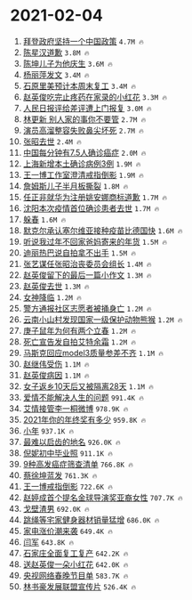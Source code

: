 # 2021-02-04

1. [拜登政府坚持一个中国政策](https://s.weibo.com/weibo?q=%23%E6%8B%9C%E7%99%BB%E6%94%BF%E5%BA%9C%E5%9D%9A%E6%8C%81%E4%B8%80%E4%B8%AA%E4%B8%AD%E5%9B%BD%E6%94%BF%E7%AD%96%23&Refer=top) `4.7M 🔥`
1. [陈星汉道歉](https://s.weibo.com/weibo?q=%E9%99%88%E6%98%9F%E6%B1%89%E9%81%93%E6%AD%89&Refer=top) `3.8M 🔥`
1. [陈坤儿子为他庆生](https://s.weibo.com/weibo?q=%E9%99%88%E5%9D%A4%E5%84%BF%E5%AD%90%E4%B8%BA%E4%BB%96%E5%BA%86%E7%94%9F&Refer=top) `3.6M 🔥`
1. [杨丽萍发文](https://s.weibo.com/weibo?q=%E6%9D%A8%E4%B8%BD%E8%90%8D%E5%8F%91%E6%96%87&Refer=top) `3.4M 🔥`
1. [石原里美预计本周末复工](https://s.weibo.com/weibo?q=%E7%9F%B3%E5%8E%9F%E9%87%8C%E7%BE%8E%E9%A2%84%E8%AE%A1%E6%9C%AC%E5%91%A8%E6%9C%AB%E5%A4%8D%E5%B7%A5&Refer=top) `3.4M 🔥`
1. [赵英俊吃完止疼药在家录的小红花](https://s.weibo.com/weibo?q=%23%E8%B5%B5%E8%8B%B1%E4%BF%8A%E5%90%83%E5%AE%8C%E6%AD%A2%E7%96%BC%E8%8D%AF%E5%9C%A8%E5%AE%B6%E5%BD%95%E7%9A%84%E5%B0%8F%E7%BA%A2%E8%8A%B1%23&Refer=top) `3.3M 🔥`
1. [人民日报评给差评遭上门报复](https://s.weibo.com/weibo?q=%23%E4%BA%BA%E6%B0%91%E6%97%A5%E6%8A%A5%E8%AF%84%E7%BB%99%E5%B7%AE%E8%AF%84%E9%81%AD%E4%B8%8A%E9%97%A8%E6%8A%A5%E5%A4%8D%23&Refer=top) `3.0M 🔥`
1. [林更新 别人家的事你不要管](https://s.weibo.com/weibo?q=%E6%9E%97%E6%9B%B4%E6%96%B0%20%E5%88%AB%E4%BA%BA%E5%AE%B6%E7%9A%84%E4%BA%8B%E4%BD%A0%E4%B8%8D%E8%A6%81%E7%AE%A1&Refer=top) `2.7M 🔥`
1. [演员高溜整容失败鼻尖坏死](https://s.weibo.com/weibo?q=%23%E6%BC%94%E5%91%98%E9%AB%98%E6%BA%9C%E6%95%B4%E5%AE%B9%E5%A4%B1%E8%B4%A5%E9%BC%BB%E5%B0%96%E5%9D%8F%E6%AD%BB%23&Refer=top) `2.7M 🔥`
1. [张昭去世](https://s.weibo.com/weibo?q=%E5%BC%A0%E6%98%AD%E5%8E%BB%E4%B8%96&Refer=top) `2.4M 🔥`
1. [中国每分钟有7.5人确诊癌症](https://s.weibo.com/weibo?q=%23%E4%B8%AD%E5%9B%BD%E6%AF%8F%E5%88%86%E9%92%9F%E6%9C%897.5%E4%BA%BA%E7%A1%AE%E8%AF%8A%E7%99%8C%E7%97%87%23&Refer=top) `2.0M 🔥`
1. [上海新增本土确诊病例3例](https://s.weibo.com/weibo?q=%23%E4%B8%8A%E6%B5%B7%E6%96%B0%E5%A2%9E%E6%9C%AC%E5%9C%9F%E7%A1%AE%E8%AF%8A%E7%97%85%E4%BE%8B3%E4%BE%8B%23&Refer=top) `1.9M 🔥`
1. [王一博工作室澄清戒指倒影](https://s.weibo.com/weibo?q=%23%E7%8E%8B%E4%B8%80%E5%8D%9A%E5%B7%A5%E4%BD%9C%E5%AE%A4%E6%BE%84%E6%B8%85%E6%88%92%E6%8C%87%E5%80%92%E5%BD%B1%23&Refer=top) `1.9M 🔥`
1. [詹姆斯儿子半月板撕裂](https://s.weibo.com/weibo?q=%E8%A9%B9%E5%A7%86%E6%96%AF%E5%84%BF%E5%AD%90%E5%8D%8A%E6%9C%88%E6%9D%BF%E6%92%95%E8%A3%82&Refer=top) `1.8M 🔥`
1. [任正非就华为注册姚安娜商标道歉](https://s.weibo.com/weibo?q=%23%E4%BB%BB%E6%AD%A3%E9%9D%9E%E5%B0%B1%E5%8D%8E%E4%B8%BA%E6%B3%A8%E5%86%8C%E5%A7%9A%E5%AE%89%E5%A8%9C%E5%95%86%E6%A0%87%E9%81%93%E6%AD%89%23&Refer=top) `1.7M 🔥`
1. [沈阳本次疫情首位确诊患者去世](https://s.weibo.com/weibo?q=%23%E6%B2%88%E9%98%B3%E6%9C%AC%E6%AC%A1%E7%96%AB%E6%83%85%E9%A6%96%E4%BD%8D%E7%A1%AE%E8%AF%8A%E6%82%A3%E8%80%85%E5%8E%BB%E4%B8%96%23&Refer=top) `1.7M 🔥`
1. [躲春](https://s.weibo.com/weibo?q=%E8%BA%B2%E6%98%A5&Refer=top) `1.6M 🔥`
1. [默克尔承认塞尔维亚接种疫苗比德国快](https://s.weibo.com/weibo?q=%E9%BB%98%E5%85%8B%E5%B0%94%E6%89%BF%E8%AE%A4%E5%A1%9E%E5%B0%94%E7%BB%B4%E4%BA%9A%E6%8E%A5%E7%A7%8D%E7%96%AB%E8%8B%97%E6%AF%94%E5%BE%B7%E5%9B%BD%E5%BF%AB&Refer=top) `1.6M 🔥`
1. [听说我过年不回家爸妈寄来的年货](https://s.weibo.com/weibo?q=%23%E5%90%AC%E8%AF%B4%E6%88%91%E8%BF%87%E5%B9%B4%E4%B8%8D%E5%9B%9E%E5%AE%B6%E7%88%B8%E5%A6%88%E5%AF%84%E6%9D%A5%E7%9A%84%E5%B9%B4%E8%B4%A7%23&Refer=top) `1.5M 🔥`
1. [迪丽热巴说自拍拿不出手](https://s.weibo.com/weibo?q=%23%E8%BF%AA%E4%B8%BD%E7%83%AD%E5%B7%B4%E8%AF%B4%E8%87%AA%E6%8B%8D%E6%8B%BF%E4%B8%8D%E5%87%BA%E6%89%8B%23&Refer=top) `1.5M 🔥`
1. [张艺谋任张昭治丧委员会组长](https://s.weibo.com/weibo?q=%23%E5%BC%A0%E8%89%BA%E8%B0%8B%E4%BB%BB%E5%BC%A0%E6%98%AD%E6%B2%BB%E4%B8%A7%E5%A7%94%E5%91%98%E4%BC%9A%E7%BB%84%E9%95%BF%23&Refer=top) `1.4M 🔥`
1. [赵英俊留下的最后一篇小作文](https://s.weibo.com/weibo?q=%23%E8%B5%B5%E8%8B%B1%E4%BF%8A%E7%95%99%E4%B8%8B%E7%9A%84%E6%9C%80%E5%90%8E%E4%B8%80%E7%AF%87%E5%B0%8F%E4%BD%9C%E6%96%87%23&Refer=top) `1.3M 🔥`
1. [赵英俊去世](https://s.weibo.com/weibo?q=%23%E8%B5%B5%E8%8B%B1%E4%BF%8A%E5%8E%BB%E4%B8%96%23&Refer=top) `1.3M 🔥`
1. [女神降临](https://s.weibo.com/weibo?q=%E5%A5%B3%E7%A5%9E%E9%99%8D%E4%B8%B4&Refer=top) `1.2M 🔥`
1. [警方通报社区志愿者被捅身亡](https://s.weibo.com/weibo?q=%23%E8%AD%A6%E6%96%B9%E9%80%9A%E6%8A%A5%E7%A4%BE%E5%8C%BA%E5%BF%97%E6%84%BF%E8%80%85%E8%A2%AB%E6%8D%85%E8%BA%AB%E4%BA%A1%23&Refer=top) `1.2M 🔥`
1. [云南小山村发现国家一级保护动物熊猴](https://s.weibo.com/weibo?q=%23%E4%BA%91%E5%8D%97%E5%B0%8F%E5%B1%B1%E6%9D%91%E5%8F%91%E7%8E%B0%E5%9B%BD%E5%AE%B6%E4%B8%80%E7%BA%A7%E4%BF%9D%E6%8A%A4%E5%8A%A8%E7%89%A9%E7%86%8A%E7%8C%B4%23&Refer=top) `1.2M 🔥`
1. [庚子鼠年为何有两个立春](https://s.weibo.com/weibo?q=%23%E5%BA%9A%E5%AD%90%E9%BC%A0%E5%B9%B4%E4%B8%BA%E4%BD%95%E6%9C%89%E4%B8%A4%E4%B8%AA%E7%AB%8B%E6%98%A5%23&Refer=top) `1.2M 🔥`
1. [死亡宣告发自拍艾特余霜](https://s.weibo.com/weibo?q=%23%E6%AD%BB%E4%BA%A1%E5%AE%A3%E5%91%8A%E5%8F%91%E8%87%AA%E6%8B%8D%E8%89%BE%E7%89%B9%E4%BD%99%E9%9C%9C%23&Refer=top) `1.2M 🔥`
1. [马斯克回应model3质量参差不齐](https://s.weibo.com/weibo?q=%E9%A9%AC%E6%96%AF%E5%85%8B%E5%9B%9E%E5%BA%94model3%E8%B4%A8%E9%87%8F%E5%8F%82%E5%B7%AE%E4%B8%8D%E9%BD%90&Refer=top) `1.1M 🔥`
1. [赵继伟受伤](https://s.weibo.com/weibo?q=%E8%B5%B5%E7%BB%A7%E4%BC%9F%E5%8F%97%E4%BC%A4&Refer=top) `1.1M 🔥`
1. [赵英俊病因](https://s.weibo.com/weibo?q=%E8%B5%B5%E8%8B%B1%E4%BF%8A%E7%97%85%E5%9B%A0&Refer=top) `1.1M 🔥`
1. [女子返乡10天后又被隔离28天](https://s.weibo.com/weibo?q=%23%E5%A5%B3%E5%AD%90%E8%BF%94%E4%B9%A110%E5%A4%A9%E5%90%8E%E5%8F%88%E8%A2%AB%E9%9A%94%E7%A6%BB28%E5%A4%A9%23&Refer=top) `1.1M 🔥`
1. [爱情不能解决人生的问题](https://s.weibo.com/weibo?q=%23%E7%88%B1%E6%83%85%E4%B8%8D%E8%83%BD%E8%A7%A3%E5%86%B3%E4%BA%BA%E7%94%9F%E7%9A%84%E9%97%AE%E9%A2%98%23&Refer=top) `991.4K 🔥`
1. [艾情接管李一桐微博](https://s.weibo.com/weibo?q=%23%E8%89%BE%E6%83%85%E6%8E%A5%E7%AE%A1%E6%9D%8E%E4%B8%80%E6%A1%90%E5%BE%AE%E5%8D%9A%23&Refer=top) `978.9K 🔥`
1. [2021年你的年终奖有多少](https://s.weibo.com/weibo?q=%232021%E5%B9%B4%E4%BD%A0%E7%9A%84%E5%B9%B4%E7%BB%88%E5%A5%96%E6%9C%89%E5%A4%9A%E5%B0%91%23&Refer=top) `959.8K 🔥`
1. [小年](https://s.weibo.com/weibo?q=%E5%B0%8F%E5%B9%B4&Refer=top) `937.1K 🔥`
1. [最难以启齿的地名](https://s.weibo.com/weibo?q=%23%E6%9C%80%E9%9A%BE%E4%BB%A5%E5%90%AF%E9%BD%BF%E7%9A%84%E5%9C%B0%E5%90%8D%23&Refer=top) `926.0K 🔥`
1. [倪妮初中毕业照](https://s.weibo.com/weibo?q=%23%E5%80%AA%E5%A6%AE%E5%88%9D%E4%B8%AD%E6%AF%95%E4%B8%9A%E7%85%A7%23&Refer=top) `911.1K 🔥`
1. [9种高发癌症筛查清单](https://s.weibo.com/weibo?q=%239%E7%A7%8D%E9%AB%98%E5%8F%91%E7%99%8C%E7%97%87%E7%AD%9B%E6%9F%A5%E6%B8%85%E5%8D%95%23&Refer=top) `766.8K 🔥`
1. [蔡徐坤蓝发](https://s.weibo.com/weibo?q=%E8%94%A1%E5%BE%90%E5%9D%A4%E8%93%9D%E5%8F%91&Refer=top) `761.3K 🔥`
1. [王一博戒指倒影](https://s.weibo.com/weibo?q=%23%E7%8E%8B%E4%B8%80%E5%8D%9A%E6%88%92%E6%8C%87%E5%80%92%E5%BD%B1%23&Refer=top) `722.6K 🔥`
1. [赵婷成首个提名金球导演奖亚裔女性](https://s.weibo.com/weibo?q=%23%E8%B5%B5%E5%A9%B7%E6%88%90%E9%A6%96%E4%B8%AA%E6%8F%90%E5%90%8D%E9%87%91%E7%90%83%E5%AF%BC%E6%BC%94%E5%A5%96%E4%BA%9A%E8%A3%94%E5%A5%B3%E6%80%A7%23&Refer=top) `707.7K 🔥`
1. [戈壁渣男](https://s.weibo.com/weibo?q=%E6%88%88%E5%A3%81%E6%B8%A3%E7%94%B7&Refer=top) `692.0K 🔥`
1. [跳绳等宅家健身器材销量猛增](https://s.weibo.com/weibo?q=%23%E8%B7%B3%E7%BB%B3%E7%AD%89%E5%AE%85%E5%AE%B6%E5%81%A5%E8%BA%AB%E5%99%A8%E6%9D%90%E9%94%80%E9%87%8F%E7%8C%9B%E5%A2%9E%23&Refer=top) `686.0K 🔥`
1. [家电涨价潮来袭](https://s.weibo.com/weibo?q=%E5%AE%B6%E7%94%B5%E6%B6%A8%E4%BB%B7%E6%BD%AE%E6%9D%A5%E8%A2%AD&Refer=top) `649.4K 🔥`
1. [闫军](https://s.weibo.com/weibo?q=%E9%97%AB%E5%86%9B&Refer=top) `643.8K 🔥`
1. [石家庄全面复工复产](https://s.weibo.com/weibo?q=%23%E7%9F%B3%E5%AE%B6%E5%BA%84%E5%85%A8%E9%9D%A2%E5%A4%8D%E5%B7%A5%E5%A4%8D%E4%BA%A7%23&Refer=top) `642.2K 🔥`
1. [送赵英俊一朵小红花](https://s.weibo.com/weibo?q=%23%E9%80%81%E8%B5%B5%E8%8B%B1%E4%BF%8A%E4%B8%80%E6%9C%B5%E5%B0%8F%E7%BA%A2%E8%8A%B1%23&Refer=top) `642.0K 🔥`
1. [央视网络春晚节目单](https://s.weibo.com/weibo?q=%E5%A4%AE%E8%A7%86%E7%BD%91%E7%BB%9C%E6%98%A5%E6%99%9A%E8%8A%82%E7%9B%AE%E5%8D%95&Refer=top) `583.7K 🔥`
1. [林书豪发展联盟宣传片](https://s.weibo.com/weibo?q=%E6%9E%97%E4%B9%A6%E8%B1%AA%E5%8F%91%E5%B1%95%E8%81%94%E7%9B%9F%E5%AE%A3%E4%BC%A0%E7%89%87&Refer=top) `526.4K 🔥`
